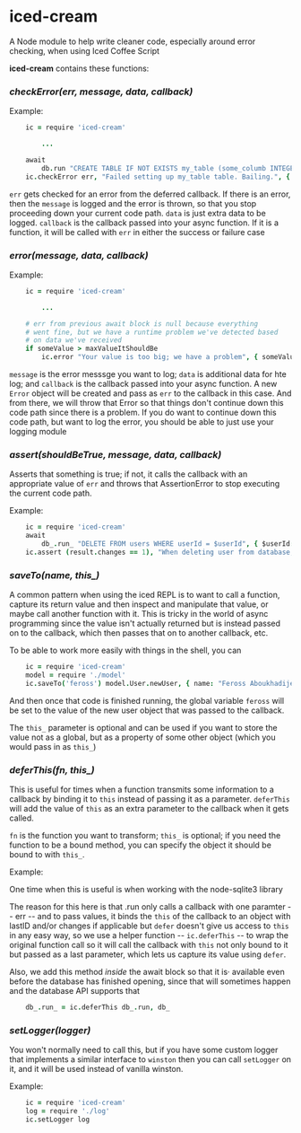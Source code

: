 iced-cream
==========

A Node module to help write cleaner code, especially around error checking, when using Iced Coffee Script

**iced-cream** contains these functions:

### _checkError(err, message, data, callback)_

Example:
   
```coffee
    ic = require 'iced-cream'

        ...

    await
        db.run "CREATE TABLE IF NOT EXISTS my_table (some_columb INTEGER, last_updated_time INTEGER)", {}, defer err
    ic.checkError err, "Failed setting up my_table table. Bailing.", { db: db }, callback
```

`err` gets checked for an error from the deferred callback. If there is an error, then the `message` is logged and the error is thrown, so that you stop proceeding down your current code path. `data` is just extra data to be logged. `callback` is the callback passed into your async function. If it is a function, it will be called with `err` in either the success or failure case


### _error(message, data, callback)_

Example:
```coffee
    ic = require 'iced-cream'

        ...

    # err from previous await block is null because everything
    # went fine, but we have a runtime problem we've detected based
    # on data we've received
    if someValue > maxValueItShouldBe
        ic.error "Your value is too big; we have a problem", { someValue: someValue, maxValueItShouldBe: maxValueItShouldBe }, callback
```

`message` is the error messsge you want to log; `data` is additional data for hte log; and `callback` is the callback passed into your async function. A new `Error` object will be created and pass as `err` to the callback in this case. And from there, we will throw that Error so that things don't continue down this code path since there is a problem. If you do want to continue down this code path, but want to log the error, you should be able to just use your logging module

### _assert(shouldBeTrue, message, data, callback)_

Asserts that something is true; if not, it calls the callback with an appropriate value of `err` and throws that AssertionError to stop executing the current code path.

Example:

```coffee
    ic = require 'iced-cream'
    await
        db_.run_ "DELETE FROM users WHERE userId = $userId", { $userId: userId }, defer(err, result)
    ic.assert (result.changes == 1), "When deleting user from database, changed #{ result.changes } rows (should have been exactly 1)", { userId: userId, result: result }, callback
```

### *saveTo(name, this_)*

A common pattern when using the iced REPL is to want to call a function, 
capture its return value and then inspect and manipulate that value, or maybe
call another function with it. This is tricky in the world of async programming
since the value isn't actually returned but is instead passed on to the 
callback, which then passes that on to another callback, etc.

To be able to work more easily with things in the shell, you can 

```coffee
    ic = require 'iced-cream'
    model = require './model'
    ic.saveTo('feross') model.User.newUser, { name: "Feross Aboukhadijeh" }
```

And then once that code is finished running, the global variable `feross` will be set to the value of the new user object that was passed to the callback.

The `this_` parameter is optional and can be used if you want to store the 
value not as a global, but as a property of some other object (which you
would pass in as `this_`)


### *deferThis(fn, this_)*

This is useful for times when a function transmits some information to 
a callback by binding it to `this` instead of passing it as a parameter.
`deferThis` will add the value of `this` as an extra parameter to the 
callback when it gets called.

`fn` is the function you want to transform; `this_` is optional;
if you need the function to be a bound method, you can specify the 
object it should be bound to with `this_`.

Example:

One time when this is useful is when working with the node-sqlite3 
library

The reason for this  here is that .run only calls a callback with
one paramter -- err -- and to pass values, it binds the `this` of
the callback to an object with lastID and/or changes if applicable
but `defer` doesn't give us access to `this` in any easy way, so
we use a helper function -- `ic.deferThis` -- to wrap the
original function call so it will call the callback with `this`
not only bound to it but passed as a last parameter, which lets
us capture its value using `defer`.

Also, we add this method *inside* the await block so that it is·
available even before the database has finished opening, since
that will sometimes happen and the database API supports that

```coffee
    db_.run_ = ic.deferThis db_.run, db_
```

   
### _setLogger(logger)_

You won't normally need to call this, but if you have some custom logger
that implements a similar interface to `winston` then you can call `setLogger` on it, and it will be used instead of vanilla winston.

Example:
    
```coffee
    ic = require 'iced-cream'
    log = require './log'
    ic.setLogger log
```


